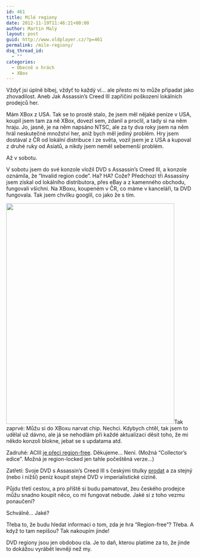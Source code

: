 ```yaml
---
id: 461
title: Milé regiony
date: 2012-11-19T11:46:21+00:00
author: Martin Malý
layout: post
guid: http://www.oldplayer.cz/?p=461
permalink: /mile-regiony/
dsq_thread_id:
  - ""
categories:
  - Obecně o hrách
  - XBox
---
```

Vždyť jsi úplně blbej, vždyť to každý ví&#8230; ale přesto mi to může připadat jako zhovadilost. Aneb Jak Assassin&#8217;s Creed III zapříčiní poškození lokálních prodejců her.

<!--more-->

Mám XBox z USA. Tak se to prostě stalo, že jsem měl nějaké peníze v USA, koupil jsem tam za ně XBox, dovezl sem, zdanil a proclil, a tady si na něm hraju. Jo, jasně, je na něm napsáno NTSC, ale za ty dva roky jsem na něm hrál neskutečné množství her, aniž bych měl jediný problém. Hry jsem dostával z ČR od lokální distribuce i ze světa, vozil jsem je z USA a kupoval z druhé ruky od Asiatů, a nikdy jsem neměl sebemenší problém.

Až v sobotu.

V sobotu jsem do své konzole vložil DVD s Assassin&#8217;s Creed III, a konzole oznámila, že &#8220;Invalid region code&#8221;. Ha? HA? Cože? Předchozí tři Assassíny jsem získal od lokálního distributora, přes eBay a z kamenného obchodu, fungovali všichni. Na XBoxu, koupeném v ČR, co máme v kanceláři, ta DVD fungovala. Tak jsem chvilku googlil, co jako že s tím.

[<img class="aligncenter size-full wp-image-462" title="ac3" src="http://www.oldplayer.cz/wp-content/uploads/2012/11/ac3.jpg" alt="" width="450" height="589" srcset="https://oldplayer.cz/wp-content/uploads/2012/11/ac3.jpg 450w, https://oldplayer.cz/wp-content/uploads/2012/11/ac3-229x300.jpg 229w" sizes="(max-width: 450px) 100vw, 450px" />](http://www.oldplayer.cz/wp-content/uploads/2012/11/ac3.jpg)Tak zaprvé: Můžu si do XBoxu narvat chip. Nechci. Kdybych chtěl, tak jsem to udělal už dávno, ale já se nehodlám při každé aktualizaci děsit toho, že mi někdo konzoli blokne, jebat se s updatama atd.

Zadruhé: ACIII [je přeci region-free](http://wiki.answers.com/Q/Is_Assassins_Creed_3_region_free). Děkujeme&#8230; Není. (Možná &#8220;Collector&#8217;s edice&#8221;. Možná je region-locked jen tahle počeštěná verze&#8230;)

Zatřetí: Svoje DVD s Assassin&#8217;s Creed III s českými titulky [prodat](http://aukro.cz/show_item.php?item=2802573829) a za stejný (nebo i nižší) peníz koupit stejné DVD v imperialistické cizině.

Půjdu třetí cestou, a pro příště si budu pamatovat, žeu českého prodejce můžu snadno koupit něco, co mi fungovat nebude. Jaké si z toho vezmu ponaučení?

Schválně&#8230; Jaké?

Třeba to, že budu hledat informaci o tom, zda je hra &#8220;Region-free&#8221;? Třeba. A když to tam nepíšou? Tak nakoupím jinde!

DVD regiony jsou jen obdobou cla. Je to daň, kterou platíme za to, že jinde to dokážou vyrábět levněji než my.

<div id="google_plus_one">
  <g:plusone></g:plusone>
</div>

<div id="fb_send_like">
</div>